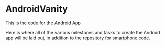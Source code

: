 # AndroidVanity
This is the code for the Android App

Here is where all of the various milestones and tasks to create the Android app will be laid out, in addition to the repository for
smartphone code.
